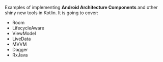 Examples of implementing **Android Architecture Components** and other shiny new tools in Kotlin. It is going to cover:

- Room
- LifecycleAware
- ViewModel
- LiveData
- MVVM
- Dagger
- RxJava